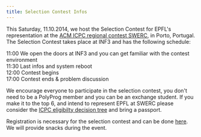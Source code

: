 ```yaml
---
title: Selection Contest Infos
---
```


This Saturday, 11.10.2014, we host the Selection Contest for EPFL's representation at the [ACM ICPC regional contest SWERC](http://swerc.eu/), in Porto, Portugal. The Selection Contest takes place at INF3 and has the following schedule: 

11:00 We open the doors at INF3 and you can get familiar with the contest environment  
11:30 Last infos and system reboot  
12:00 Contest begins  
17:00 Contest ends & problem discussion  

We encourage everyone to participate in the selection contest, you don't need to be a PolyProg member and you can be an exchange student. If you make it to the top 6, and intend to represent EPFL at SWERC please consider the [ICPC eligibilty decision tree](http://icpc.baylor.edu/regionals/rules/EligibilityDecisionTree-2014.pdf) and bring a passport.

Registration is necessary for the selection contest and can be done [here](http://swerc.hc2.ch/). We will provide snacks during the event.
